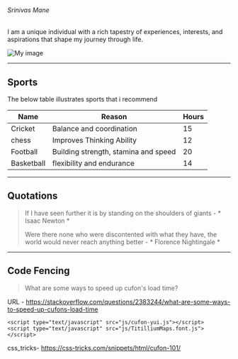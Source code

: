 ###### Srinivas Mane

I am a unique individual with a rich tapestry of experiences, interests, and aspirations that shape my journey through life.

![My image](https://github.com/srinivasmane09/my2-Mane/assets/142946845/9581aa02-f15b-4b94-9252-4071509e083d)

***

## Sports
The below table illustrates sports that i recommend

| Name | Reason | Hours |
| ------------ | ----------- | -----------------|
| Cricket | Balance and coordination | 15 |
| chess |  Improves Thinking Ability | 12 |
| Football | Building strength, stamina and speed | 20 |
| Basketball | flexibility and endurance | 14 |

***

## Quotations

> If I have seen further it is by standing on the shoulders of giants - * Isaac Newton *
>
> Were there none who were discontented with what they have, the world would never reach anything better - * Florence Nightingale *

***

## Code Fencing

> What are some ways to speed up cufon's load time?

URL - https://stackoverflow.com/questions/2383244/what-are-some-ways-to-speed-up-cufons-load-time

```
<script type="text/javascript" src="js/cufon-yui.js"></script>
<script type="text/javascript" src="js/TitilliumMaps.font.js"></script>

```

css_tricks- <https://css-tricks.com/snippets/html/cufon-101/>
